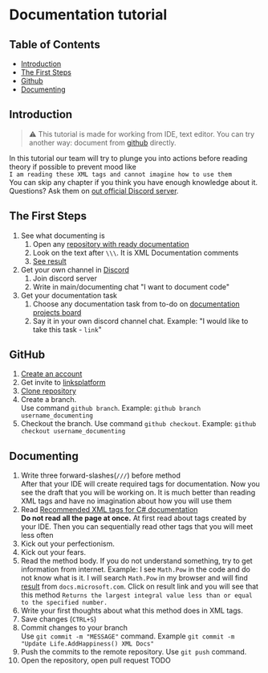 # Documentation tutorial

## Table of Contents
* [Introduction](#introduction)
* [The First Steps](#the-first-steps)
* [Github](#github)
* [Documenting](#documenting)

## Introduction
> ⚠️ This tutorial is made for working from IDE, text editor. You can try another way: document from [github](https://github.com/) directly.

In this tutorial our team will try to plunge you into actions before reading theory if possible to prevent mood like\
`I am reading these XML tags and cannot imagine how to use them`\
You can skip any chapter if you think you have enough knowledge about it. Questions? Ask them on [out official Discord server](https://discord.gg/eEXJyjWv5e).

## The First Steps
1. See what documenting is
   1. Open any [repository with ready documentation](https://github.com/linksplatform/IO/blob/master/csharp/Platform.IO/TemporaryFile.cs)
   2. Look on the text after `\\\`. It is XML Documentation comments
   3. [See result](https://linksplatform.github.io/IO/csharp/api/Platform.IO.html)
2. Get your own channel in [Discord](https://discord.gg/eEXJyjWv5e)
   1. Join discord server
   2. Write in main/documenting chat "I want to document code"
3. Get your documentation task
   1. Choose any documentation task from to-do on [documentation projects board](https://github.com/orgs/linksplatform/projects/1)
   2. Say it in your own discord channel chat. Example: "I would like to take this task - `link`"

## GitHub
1. [Create an account](https://github.com)
2. Get invite to [linksplatform](https://github.com/linksplatform)
3. [Clone repository](https://docs.github.com/en/get-started/quickstart/fork-a-repo#cloning-your-forked-repository)
4. Create a branch. \
   Use command `github branch`. Example: `github branch username_documenting`
5. Checkout the branch.
   Use command `github checkout`. Example: `github checkout username_documenting`

## Documenting
1. Write three forward-slashes(`///`) before method\
   After that your IDE will create required tags for documentation. Now you see the draft that you will be working on. It is much better than reading XML tags and have no imagination about how you will use them
2. Read [Recommended XML tags for C# documentation](https://docs.microsoft.com/en-us/dotnet/csharp/language-reference/xmldoc/recommended-tags) \
   **Do not read all the page at once.** At first read about tags created by your IDE. Then you can sequentially read other tags that you will meet less often 
3. Kick out your perfectionism.
4. Kick out your fears.
5. Read the method body.
   If you do not understand something, try to get information from internet.
   Example: I see `Math.Pow` in the code and do not know what is it. I will search `Math.Pow` in my browser and will find [result](https://docs.microsoft.com/en-us/dotnet/api/system.math.floor?view=net-5.0) from `docs.microsoft.com`. Click on result link and you will see that this method `Returns the largest integral value less than or equal to the specified number.`
5. Write your first thoughts about what this method does in XML tags.
6. Save changes (`CTRL+S`)
7. Commit changes to your branch \
   Use `git commit -m "MESSAGE"` command. Example `git commit -m "Update Life.AddHappiness() XML Docs"`
8. Push the commits to the remote repository.
   Use `git push` command.
9. Open the repository, open pull request TODO
